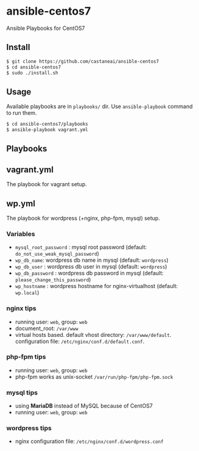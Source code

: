 ansible-centos7
===============
Ansible Playbooks for CentOS7

Install 
--------
```sh
$ git clone https://github.com/castaneai/ansible-centos7
$ cd ansible-centos7
$ sudo ./install.sh
```

Usage
-------
Available playbooks are in `playbooks/` dir.
Use `ansible-playbook` command to run them.

```sh
$ cd ansible-centos7/playbooks
$ ansible-playbook vagrant.yml
```

Playbooks
---------------

## vagrant.yml
The playbook for vagrant setup.

## wp.yml
The playbook for wordpress (+nginx, php-fpm, mysql) setup.

### Variables
- `mysql_root_password` : mysql root password (default: `do_not_use_weak_mysql_password`) 
- `wp_db_name`: wordpress db name in mysql (default: `wordpress`)
- `wp_db_user` : wordpress db user in mysql (default: `wordpress`)
- `wp_db_password` : wordpress db password in mysql (default: `please_change_this_password`)
- `wp_hostname` : wordpress hostname for nginx-virtualhost (default: `wp.local`)

### nginx tips
- running user: `web`, group: `web`
- document_root: `/var/www`
- virtual hosts based. default vhost directory: `/var/www/default`. configuration file: `/etc/nginx/conf.d/default.conf`.

### php-fpm tips
- running user: `web`, group: `web`
- php-fpm works as unix-socket `/var/run/php-fpm/php-fpm.sock`

### mysql tips
- using __MariaDB__ instead of MySQL because of CentOS7
- running user: `web`, group: `web`

### wordpress tips
- nginx configuration file: `/etc/nginx/conf.d/wordpress.conf`
